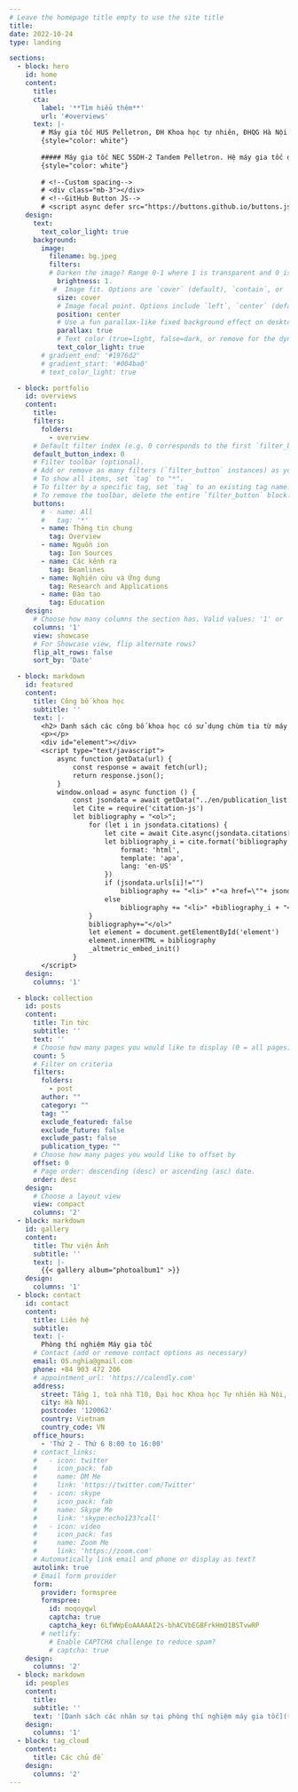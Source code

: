 ```yaml
---
# Leave the homepage title empty to use the site title
title:
date: 2022-10-24
type: landing

sections:
  - block: hero
    id: home
    content:
      title: 
      cta:
        label: '**Tìm hiểu thêm**'
        url: '#overviews'
      text: |-
        # Máy gia tốc HUS Pelletron, ĐH Khoa học tự nhiên, ĐHQG Hà Nội
        {style="color: white"}
        
        ##### Máy gia tốc NEC 5SDH-2 Tandem Pelletron. Hệ máy gia tốc dùng cho nghiên cứu cơ bản đầu tiên và duy nhất của Viêt Nam. Ứng dụng các kỹ thuật phân tích dùng chùm ion (Ion beam analysis) và cấy ion (MeV-ion implantation) trong nghiên cứu vật liệu, môi trường, địa chất v.v ...
        {style="color: white"}
        
        # <!--Custom spacing-->
        # <div class="mb-3"></div>
        # <!--GitHub Button JS-->
        # <script async defer src="https://buttons.github.io/buttons.js"></script>
    design:
      text:
        text_color_light: true
      background:
        image:
          filename: bg.jpeg
          filters:
          # Darken the image? Range 0-1 where 1 is transparent and 0 is opaque.
            brightness: 1.
           #  Image fit. Options are `cover` (default), `contain`, or `actual` size.
            size: cover
            # Image focal point. Options include `left`, `center` (default), or `right`.
            position: center
            # Use a fun parallax-like fixed background effect on desktop? true/false
            parallax: true
            # Text color (true=light, false=dark, or remove for the dynamic theme color).
            text_color_light: true
        # gradient_end: '#1976d2'
        # gradient_start: '#004ba0'
        # text_color_light: true

  - block: portfolio
    id: overviews
    content:
      title: 
      filters:
        folders:
          - overview
      # Default filter index (e.g. 0 corresponds to the first `filter_button` instance below).
      default_button_index: 0
      # Filter toolbar (optional).
      # Add or remove as many filters (`filter_button` instances) as you like.
      # To show all items, set `tag` to "*".
      # To filter by a specific tag, set `tag` to an existing tag name.
      # To remove the toolbar, delete the entire `filter_button` block.
      buttons:
        # - name: All
        #   tag: '*'
        - name: Thông tin chung
          tag: Overview
        - name: Nguồn ion
          tag: Ion Sources
        - name: Các kênh ra
          tag: Beamlines
        - name: Nghiên cứu và Ứng dụng
          tag: Research and Applications
        - name: Đào tạo
          tag: Education
    design:
      # Choose how many columns the section has. Valid values: '1' or '2'.
      columns: '1'
      view: showcase
      # For Showcase view, flip alternate rows?
      flip_alt_rows: false
      sort_by: 'Date'

  - block: markdown
    id: featured
    content:
      title: Công bố khoa học
      subtitle: ''
      text: |-
        <h2> Danh sách các công bố khoa học có sử dụng chùm tia từ máy gia tốc HUS Pelletron:</h2>
        <p></p>
        <div id="element"></div>
        <script type="text/javascript">
            async function getData(url) {
                const response = await fetch(url);
                return response.json();
            }
            window.onload = async function () {
                const jsondata = await getData("../en/publication_list.json")
                let Cite = require('citation-js')
                let bibliography = "<ol>";
                    for (let i in jsondata.citations) {
                        let cite = await Cite.async(jsondata.citations[i])
                        let bibliography_i = cite.format('bibliography', {
                            format: 'html',
                            template: 'apa',
                            lang: 'en-US'
                        })
                        if (jsondata.urls[i]!="")
                            bibliography += "<li>" +"<a href=\""+ jsondata.urls[i] + " \"target=\"_blank\">"+bibliography_i + "</a></li>"
                        else
                            bibliography += "<li>" +bibliography_i + "</li>"
                    }
                    bibliography+="</ol>"
                    let element = document.getElementById('element')
                    element.innerHTML = bibliography
                    _altmetric_embed_init()
                }        
        </script>
    design:
      columns: '1'

  - block: collection
    id: posts
    content:
      title: Tin tức
      subtitle: ''
      text: ''
      # Choose how many pages you would like to display (0 = all pages)
      count: 5
      # Filter on criteria
      filters:
        folders:
          - post
        author: ""
        category: ""
        tag: ""
        exclude_featured: false
        exclude_future: false
        exclude_past: false
        publication_type: ""
      # Choose how many pages you would like to offset by
      offset: 0
      # Page order: descending (desc) or ascending (asc) date.
      order: desc
    design:
      # Choose a layout view
      view: compact
      columns: '2'
  - block: markdown
    id: gallery
    content:
      title: Thư viện Ảnh
      subtitle: ''
      text: |-
        {{< gallery album="photoalbum1" >}}
    design:
      columns: '1'
  - block: contact
    id: contact
    content:
      title: Liên hệ
      subtitle:
      text: |-
        Phòng thí nghiệm Máy gia tốc
      # Contact (add or remove contact options as necessary)
      email: 05.nghia@gmail.com
      phone: +84 903 472 206
      # appointment_url: 'https://calendly.com'
      address:
        street: Tầng 1, toà nhà T10, Đại học Khoa học Tự nhiên Hà Nội, 334 Nguyễn Trãi, Thanh Xuân
        city: Hà Nội.
        postcode: '120062'
        country: Vietnam
        country_code: VN
      office_hours:
        - 'Thứ 2 - Thứ 6 8:00 to 16:00'
      # contact_links:
      #   - icon: twitter
      #     icon_pack: fab
      #     name: DM Me
      #     link: 'https://twitter.com/Twitter'
      #   - icon: skype
      #     icon_pack: fab
      #     name: Skype Me
      #     link: 'skype:echo123?call'
      #   - icon: video
      #     icon_pack: fas
      #     name: Zoom Me
      #     link: 'https://zoom.com'
      # Automatically link email and phone or display as text?
      autolink: true
      # Email form provider
      form:
        provider: formspree
        formspree:
          id: moqoyqwl
          captcha: true
          captcha_key: 6LfWWpEoAAAAAI2s-bhACVbEGBFrkHmO1BSTvwRP
        # netlify:
          # Enable CAPTCHA challenge to reduce spam?
          # captcha: true
    design:
      columns: '2'
  - block: markdown
    id: peoples
    content:
      title: 
      subtitle: ''
      text: '[Danh sách các nhân sự tại phòng thí nghiệm máy gia tốc]({{< ref "peoples">}})'
    design:
      columns: '1'      
  - block: tag_cloud
    content:
      title: Các chủ đề
    design:
      columns: '2'
---
```

